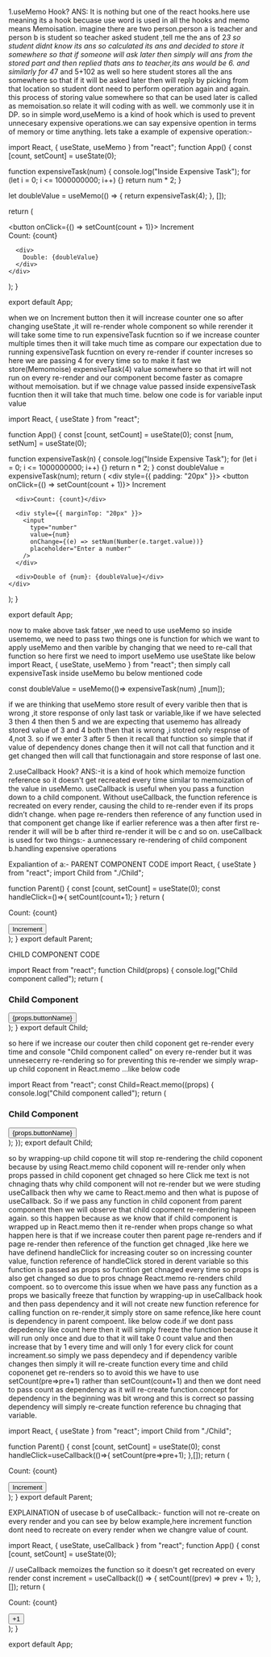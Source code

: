1.useMemo Hook?
ANS: It is nothing but one of the react hooks.here use meaning its a hook becuase use word is used in all the hooks and memo means Memoisation.
imagine there are two person.person a is teacher and person b is student so teacher asked student ,tell me the ans of 2*3 so student didnt know its ans so calculated its ans and decided to store it somewhere so that if someone will ask later then simply will ans from the stored part  and then replied thats ans to teacher,its ans would be 6.
and similarly for 4*7 and 5+102 as well so here student stores all the ans somewhere so that if it will be asked later then will reply by picking from that location so student dont need to perform operation again and again.
this process of storing value somewhere so that can be used later is called as memoisation.so relate it will coding with as well.
we commonly use it in DP.
so in simple word,useMemo is a kind of hook which is used to prevent unnecesary expensive operations.we can say expensive opention in terms of memory or time anything.
lets take a example of expensive operation:-

import React, { useState, useMemo } from "react";
function App() {
  const [count, setCount] = useState(0);


  function expensiveTask(num) {
    console.log("Inside Expensive Task");
    <!-- addded below line to make it expensive because it will take some time to interate in the loop as it will interate for 1000000000 times -->
    for (let i = 0; i <= 1000000000; i++) {} 
    return num * 2;
  }

  let doubleValue = useMemo(() => {
    return expensiveTask(4);
  }, []); 

  return (
    <div>
      <button onClick={() => setCount(count + 1)}>
        Increment
      </button>
      <div>
        Count: {count}
      </div>

      <div>
        Double: {doubleValue}
      </div>
    </div>
  );
}

export default App;

when we on Increment button then it will increase counter one so after changing useState ,it will re-render whole component so while rerender it will take some time to run expensiveTask fucntion so if we increase counter multiple times then it will take much time as compare our expectation due to running expensiveTask fucntion on every re-render if counter increses so here we are passing 4 for every time so to make it fast we store(Memomoise) expensiveTask(4) value somewhere so that irt will not run on every re-render and our component become faster as comapre without memoisation. but if we chnage value passed inside expensiveTask fucntion then it will take that much time. below one code is for variable input value 


import React, { useState } from "react";

function App() {
  const [count, setCount] = useState(0);
  const [num, setNum] = useState(0); 

  function expensiveTask(n) {
    console.log("Inside Expensive Task");
    for (let i = 0; i <= 1000000000; i++) {} 
    return n * 2;
  }
  const doubleValue = expensiveTask(num);
  return (
    <div style={{ padding: "20px" }}>
      <button onClick={() => setCount(count + 1)}>
        Increment
      </button>

      <div>Count: {count}</div>

      <div style={{ marginTop: "20px" }}>
        <input
          type="number"
          value={num}
          onChange={(e) => setNum(Number(e.target.value))}
          placeholder="Enter a number"
        />
      </div>

      <div>Double of {num}: {doubleValue}</div>
    </div>
  );
}

export default App;

now to make above task fatser ,we need to use useMemo so inside usememo, we need to pass two things one is function for which we want to apply useMemo and then varible by changing that we need to re-call that function so here first we need to import useMemo use useState
like below
import React, { useState, useMemo } from "react";
then simply call  expensiveTask inside useMemo bu below mentioned code

 const doubleValue = useMemo(()=>
       expensiveTask(num)
    ,[num]);

if we are thinking that useMemo store result of every varible then that is wrong ,it store response of only last task or variable,like if we have selected 3 then 4 then then 5 and we are expecting that usememo has allready stored value of 3 and 4 both then that is wrong ,i stotred only respnse of 4,not 3. so if we enter 3 after 5 then it recall that function so simple that if value of dependency dones change then it will not call that function and it get changed then will call that functionagain and store response of last one.



2.useCallback Hook?
ANS:-it is a kind of hook which memoize function reference so it doesn't get recreated every time  similar to memoization of the value in useMemo.
useCallback is useful when you pass a function down to a child component. Without useCallback, the function reference is recreated on every render, causing the child to re-render even if its props didn’t change.
when page re-renders then reference of any  function used in that component get change like if earlier reference was a then after first re-render it will will be b after third re-render it will be c and so on.
useCallback is used for two things:-
a.unnecessary re-rendering of child component
b.handling expensive operations

Expaliantion of a:-
PARENT COMPONENT CODE
import React, { useState } from "react";
import Child from "./Child";

function Parent() {
  const [count, setCount] = useState(0);
const handleClick=()=>{
  setCount(count+1);
}
  return (
    <div>
      <div>
        <p>Count: {count}</p>
        <button
          onClick={handleClick}
          className="px-4 py-2 bg-blue-500 text-white rounded-lg hover:bg-blue-600"
        >
          Increment
        </button>
      </div>
      <Child buttonName="Click Me" />
    </div>
  );
}
export default Parent;

CHILD COMPONENT CODE

import React from "react";
function Child(props) {
  console.log("Child component called");
  return (
    <div>
      <h3>Child Component</h3>
      <button>
        {props.buttonName}
      </button>
    </div>
  );
}
export default Child;

so here if we increase our couter then child coponent get re-render every time and console "Child component called" on every re-render but it was unnesecerry re-rendering so for preventing this re-render we simply wrap-up child coponent in React.memo ...like below code

import React from "react";
const Child=React.memo((props) {
  console.log("Child component called");
  return (
    <div>
      <h3>Child Component</h3>
      <button>
        {props.buttonName}
      </button>
    </div>
  );
});
export default Child;

so by wrapping-up child copone tit will stop re-rendering the child coponent because by using React.memo child coponent will re-render only when props passed in child coponent get chnaged so here Click me text is not chnaging thats why child component will not re-render but we were studing useCallback then why we came to React.memo and then what is pupose of useCallback.
So if we pass any function in child coponent from parent component then we will observe that child copoment re-rendering hapeen again.
so this happen because as we know that if  child component is wrapped up in React.memo then it re-render when props change so what happen here is that if we increase couter then parent page re-renders and if page re-render then reference of the function get chnaged ,like here we have definend handleClick for increasing couter so on incressing counter value, function reference of handleClick stored in derent variable so this  function is passed as props so fucntion get chnaged every time so props is also get changed so due to pros chnage React.memo re-renders child compoent.
so to overcome this issue when we have pass any function as a props we basically freeze that function by wrapping-up in useCallback hook  and then pass dependency and it will not create new function reference for calling function on re-render,it simply store on same refence,like here count is dependency in parent compoent. like below code.if we dont pass depedency like count here then it will simply freeze the function because it will run only once and due to that it will take 0 count value and then increase that by 1 every time and will only 1 for every click for count increament.so simply we pass dependecy and if dependency varible changes then simply it will re-create function every time and child coponenet get re-renders so to avoid this we have to use setCount(pre=>pre+1) rather than setCount(count+1) and then we dont need to pass count as dependency as it will re-create function.concept for dependency in the beginning was bit wrong and this is correct so passing dependency will simply re-create function reference bu chnaging that variable. 

import React, { useState } from "react";
import Child from "./Child";

function Parent() {
  const [count, setCount] = useState(0);
const handleClick=useCallback(()=>{
  setCount(pre=>pre+1);
},[]);
  return (
    <div>
      <div>
        <p>Count: {count}</p>
        <button
          onClick={handleClick}
        >
          Increment
        </button>
      </div>
      <Child buttonName="Click Me"/>
    </div>
  );
}
export default Parent;


EXPLAINATION of  usecase b of useCallback:-
function will not re-create on every render and you can see by below example,here increment function dont need to recreate on every render when we changre value of count.

import React, { useState, useCallback } from "react";
function App() {
  const [count, setCount] = useState(0);

  // useCallback memoizes the function so it doesn't get recreated on every render
  const increment = useCallback(() => {
    setCount((prev) => prev + 1);
  }, []);
  return (
    <div>
      <p>Count: {count}</p>
      <button onClick={increment}>+1</button>
    </div>
  );
}

export default App;
















